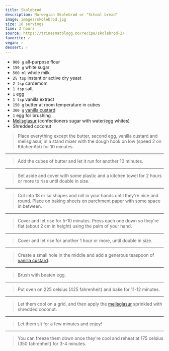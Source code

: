 ```yaml
---
title: Skolebrød
description: Norwegian Skolebrød or "School bread" 
image: images/skolebrod.jpg
size: 18 servings
time: 3 hours
source: https://trinesmatblogg.no/recipe/skolebrod-2/
favorite: ✓
vegan: ✓
dessert: ✓
---
```


* `900 g` all-purpose flour
* `150 g` white sugar
* `500 ml` whole milk
* `2¼ tsp` instant or active dry yeast
* `2 tsp` cardemom
* `1 tsp` salt
* `1` egg
* `1 tsp` vanilla extract
* `150 g` butter at room temperature in cubes
* `300 g` [vanilla custard](vanilla-custard.html)
* `1` egg for brushing
* [Melisglasur](melisglasur.html) (confectioners sugar with water/egg whites)
* Shredded coconut

> Place everything except the butter, second egg, vanilla custard and melisglasur, in a stand mixer with the dough hook on low (speed 2 on KitchenAid) for 10 minutes. 

---

> Add the cubes of butter and let it run for another 10 minutes.

---

> Set aside and cover with some plastic and a kitchen towel for 2 hours or more to rise until double in size.

---

> Cut into 18 or so shapes and roll in your hands until they're nice and round. Place on baking sheets on parchment paper with some space in between.

---

> Cover and let rise for 5-10 minutes. Press each one down so they're flat (about 2 cm in height) using the palm of your hand.

---

> Cover and let rise for another 1 hour or more, until double in size.

---

> Create a small hole in the middle and add a generous teaspoon of [vanilla custard](vanilla-custard.html).

---

> Brush with beaten egg.

---

> Put oven on 225 celsius (425 fahrenheit) and bake for 11-12 minutes.

---

> Let them cool on a grid, and then apply the [melisglasur](melisglasur.html) sprinkled with shredded coconut.

---

> Let them sit for a few minutes and enjoy!

---

> You can freeze them down once they're cool and reheat at 175 celsius (350 fahrenheit) for 3-4 minutes.